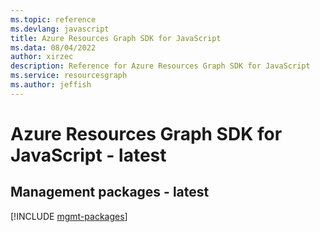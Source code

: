 ```yaml
---
ms.topic: reference
ms.devlang: javascript
title: Azure Resources Graph SDK for JavaScript
ms.data: 08/04/2022
author: xirzec
description: Reference for Azure Resources Graph SDK for JavaScript
ms.service: resourcesgraph
ms.author: jeffish
---
```

# Azure Resources Graph SDK for JavaScript - latest

## Management packages - latest
[!INCLUDE [mgmt-packages](resources-graph-mgmt-index.md)]